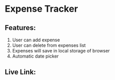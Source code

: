 <h1>Expense Tracker</h1>

<h2>Features:</h2>
<ol>
  <li>User can add expense</li>
  <li>User can delete from expenses list</li>
  <li>Expenses will save in local storage of browser</li>
  <li>Automatic date picker</li>
</ol>

<h2>Live Link: </h2>
